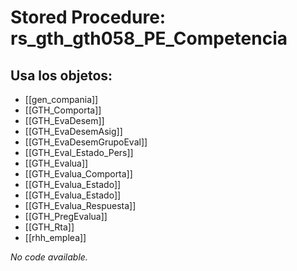 # Stored Procedure: rs_gth_gth058_PE_Competencia

## Usa los objetos:
- [[gen_compania]]
- [[GTH_Comporta]]
- [[GTH_EvaDesem]]
- [[GTH_EvaDesemAsig]]
- [[GTH_EvaDesemGrupoEval]]
- [[GTH_Eval_Estado_Pers]]
- [[GTH_Evalua]]
- [[GTH_Evalua_Comporta]]
- [[GTH_Evalua_Estado]]
- [[GTH_Evalua_Estado]]
- [[GTH_Evalua_Respuesta]]
- [[GTH_PregEvalua]]
- [[GTH_Rta]]
- [[rhh_emplea]]

*No code available.*
